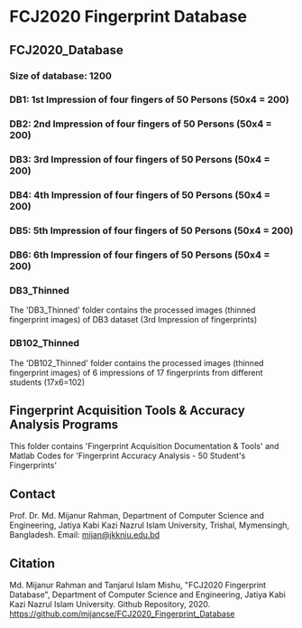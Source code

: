 # FCJ2020 Fingerprint Database

## FCJ2020_Database

### Size of database: 1200
### DB1: 1st Impression of four fingers of 50 Persons (50x4 = 200)
### DB2: 2nd Impression of four fingers of 50 Persons (50x4 = 200)
### DB3: 3rd Impression of four fingers of 50 Persons (50x4 = 200)
### DB4: 4th Impression of four fingers of 50 Persons (50x4 = 200)
### DB5: 5th Impression of four fingers of 50 Persons (50x4 = 200)
### DB6: 6th Impression of four fingers of 50 Persons (50x4 = 200)

### DB3_Thinned
The 'DB3_Thinned' folder contains the processed images (thinned fingerprint images) of DB3 dataset (3rd Impression of fingerprints)

### DB102_Thinned
The 'DB102_Thinned' folder contains the processed images (thinned fingerprint images) of 6 impressions of 17 fingerprints from different students (17x6=102)

## Fingerprint Acquisition Tools & Accuracy Analysis Programs
This folder contains 'Fingerprint Acquisition Documentation & Tools' and Matlab Codes for 'Fingerprint Accuracy Analysis - 50 Student's Fingerprints'

## Contact
Prof. Dr. Md. Mijanur Rahman, Department of Computer Science and Engineering, Jatiya Kabi Kazi Nazrul Islam University, Trishal, Mymensingh, Bangladesh. Email: mijan@jkkniu.edu.bd


## Citation
Md. Mijanur Rahman and Tanjarul Islam Mishu, "FCJ2020 Fingerprint Database", Department of Computer Science and Engineering, Jatiya Kabi Kazi Nazrul Islam University. Github Repository, 2020. https://github.com/mijancse/FCJ2020_Fingerprint_Database 
